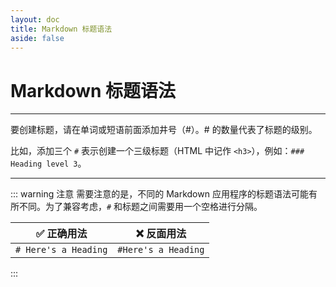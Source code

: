 ```yaml
---
layout: doc
title: Markdown 标题语法
aside: false
---
```

# Markdown 标题语法

----

要创建标题，请在单词或短语前面添加井号（#）。# 的数量代表了标题的级别。

比如，添加三个 `#` 表示创建一个三级标题（HTML 中记作 `<h3>`），例如：`### Heading level 3`。

<DemoTable :list="[
  `# Heading level 1`,
  `## Heading level 2`,
  `### Heading level 3`,
  `#### Heading level 4`,
  `##### Heading level 5`,
  `###### Heading level 6`,
]" />

----

::: warning 注意
需要注意的是，不同的 Markdown 应用程序的标题语法可能有所不同。为了兼容考虑，`#` 和标题之间需要用一个空格进行分隔。

|:white_check_mark: 正确用法|    :x: 反面用法   |
|:------------------------:|:-----------------:|
|`# Here's a Heading`      |`#Here's a Heading`|
:::
